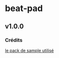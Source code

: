 # beat-pad

## v1.0.0

### Crédits

[le pack de sample utilisé](https://soundpacks.com/free-sound-packs/vaporwave-sample-pack/)